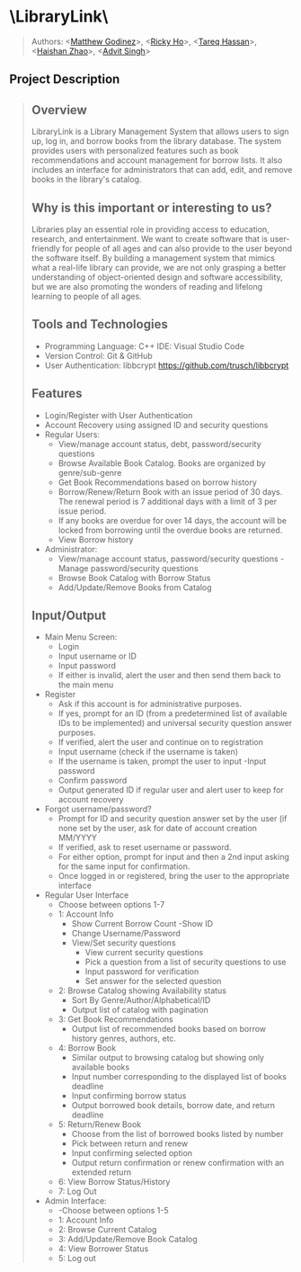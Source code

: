 # \LibraryLink\

> Authors: \<[Matthew Godinez](https://github.com/jarvisghost13)\>, \<[Ricky Ho](https://github.com/wikkiboi)\>, \<[Tareq Hassan](https://github.com/Thass004)\>, \<[Haishan Zhao](https://github.com/HaiShan-el)\>, \<[Advit Singh](https://github.com/Ghostmaster-UI)\>

## Project Description

> ## Overview
> LibraryLink is a Library Management System that allows users to sign up, log in, and borrow books from the library database. The system provides users with personalized features such as book recommendations and account management for borrow lists. It also includes an interface for administrators that can add, edit, and remove books in the library's catalog.
> ## Why is this important or interesting to us?
> Libraries play an essential role in providing access to education, research, and entertainment. We want to create software that is user-friendly for people of all ages and can also provide to the user beyond the software itself. By building a management system that mimics what a real-life library can provide, we are not only grasping a better understanding of object-oriented design and software accessibility, but we are also promoting the wonders of reading and lifelong learning to people of all ages.
> ## Tools and Technologies
> * Programming Language: C++ IDE: Visual Studio Code
> * Version Control: Git & GitHub
> * User Authentication: libbcrypt https://github.com/trusch/libbcrypt
> ## Features
> * Login/Register with User Authentication
> * Account Recovery using assigned ID and security questions
> * Regular Users:
>   * View/manage account status, debt, password/security questions
>   * Browse Available Book Catalog. Books are organized by genre/sub-genre
>   * Get Book Recommendations based on borrow history
>   * Borrow/Renew/Return Book with an issue period of 30 days. The renewal period is 7 additional days with a limit of 3 per issue period.
>   * If any books are overdue for over 14 days, the account will be locked from borrowing until the overdue books are returned.
>   * View Borrow history
> * Administrator:
>   * View/manage account status, password/security questions -Manage password/security questions
>   * Browse Book Catalog with Borrow Status
>   * Add/Update/Remove Books from Catalog
> ## Input/Output
> * Main Menu Screen:
>   * Login
>   * Input username or ID
>   * Input password
>   * If either is invalid, alert the user and then send them back to the main menu
> * Register
>   * Ask if this account is for administrative purposes.
>   * If yes, prompt for an ID (from a predetermined list of available IDs to be implemented) and universal security question answer
purposes.
>   * If verified, alert the user and continue on to registration
>   * Input username (check if the username is taken)
>   * If the username is taken, prompt the user to input -Input password
>   * Confirm password
>   * Output generated ID if regular user and alert user to keep for account recovery
> * Forgot username/password?
>   * Prompt for ID and security question answer set by the user (if none set by the user, ask for date of account creation MM/YYYY
>   * If verified, ask to reset username or password.
>   * For either option, prompt for input and then a 2nd input asking for the same input for confirmation.
>   * Once logged in or registered, bring the user to the appropriate interface 
> * Regular User Interface
>   * Choose between options 1-7
>   * 1: Account Info
>     * Show Current Borrow Count -Show ID
>     * Change Username/Password
>     * View/Set security questions
>       * View current security questions
>       * Pick a question from a list of security questions to use
>       * Input password for verification
>       * Set answer for the selected question
>   * 2: Browse Catalog showing Availability status
>     * Sort By Genre/Author/Alphabetical/ID
>     * Output list of catalog with pagination
>   * 3: Get Book Recommendations
>     * Output list of recommended books based on borrow history genres, authors, etc. 
>   * 4: Borrow Book
>     * Similar output to browsing catalog but showing only available books
>     * Input number corresponding to the displayed list of books
deadline
>     * Input confirming borrow status
>     * Output borrowed book details, borrow date, and return deadline
>   * 5: Return/Renew Book
>     * Choose from the list of borrowed books listed by number
>     * Pick between return and renew
>     * Input confirming selected option
>     * Output return confirmation or renew confirmation with an extended return
>   * 6: View Borrow Status/History
>   * 7: Log Out
> * Admin Interface:
>   * -Choose between options 1-5 
>   * 1: Account Info
>   * 2: Browse Current Catalog
>   * 3: Add/Update/Remove Book Catalog 
>   * 4: View Borrower Status
>   * 5: Log out
